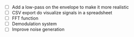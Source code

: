 - [ ] Add a low-pass on the envelope to make it more realistic
- [ ] CSV export do visualize signals in a spreadsheet
- [ ] FFT function
- [ ] Demodulation system
- [ ] Improve noise generation